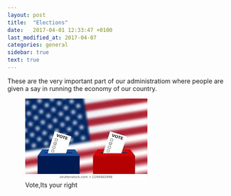 ```yaml
---
layout: post
title:  "Elections"
date:   2017-04-01 12:33:47 +0100
last_modified_at: 2017-04-07
categories: general
sidebar: true
text: true
---
```

These are the very important part of our administratiom where people are given a say in running the economy of our country.

<figure>
<img src="/assets/images/posts/2017-04-22-Elections/index.jpeg" />
<figcaption>Vote,Its your right</figcaption>
</figure>
